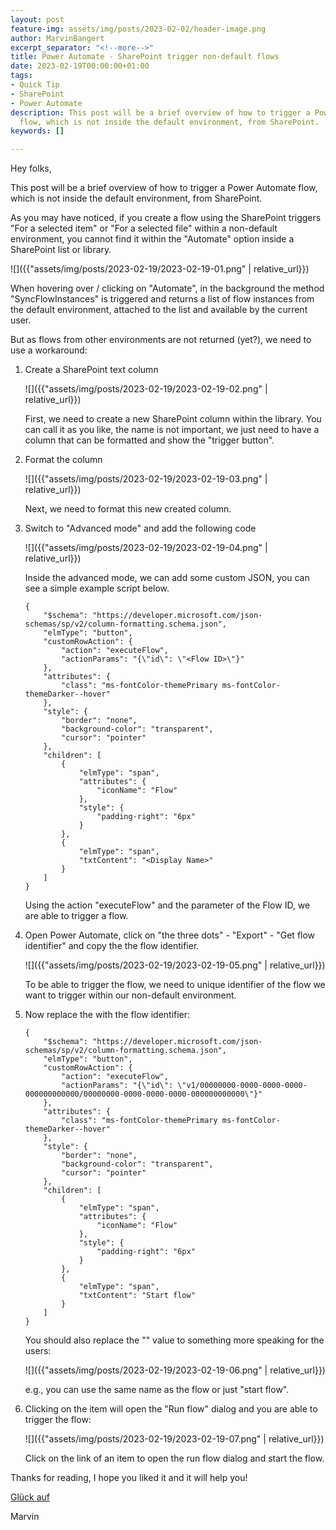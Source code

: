 ```yaml
---
layout: post
feature-img: assets/img/posts/2023-02-02/header-image.png
author: MarvinBangert
excerpt_separator: "<!--more-->"
title: Power Automate - SharePoint trigger non-default flows
date: 2023-02-19T00:00:00+01:00
tags:
- Quick Tip
- SharePoint
- Power Automate
description: This post will be a brief overview of how to trigger a Power Automate
  flow, which is not inside the default environment, from SharePoint.
keywords: []

---
```

Hey folks,

This post will be a brief overview of how to trigger a Power Automate flow, which is not inside the default environment, from SharePoint.

<!--more-->

As you may have noticed, if you create a flow using the SharePoint triggers "For a selected item" or "For a selected file" within a non-default environment, you cannot find it within the "Automate" option inside a SharePoint list or library.

![]({{"assets/img/posts/2023-02-19/2023-02-19-01.png" | relative_url}})

When hovering over / clicking on "Automate", in the background the method "SyncFlowInstances" is triggered and returns a list of flow instances from the default environment, attached to the list and available by the current user.

But as flows from other environments are not returned (yet?), we need to use a workaround:

1. Create a SharePoint text column


    ![]({{"assets/img/posts/2023-02-19/2023-02-19-02.png" | relative_url}})
    
    
    First, we need to create a new SharePoint column within the library. You can call it as you like, the name is not important, we just need to have a column that can be formatted and show the "trigger button".
    
    
2. Format the column


    ![]({{"assets/img/posts/2023-02-19/2023-02-19-03.png" | relative_url}})
    
    
    Next, we need to format this new created column.
    
    
3. Switch to "Advanced mode" and add the following code


    ![]({{"assets/img/posts/2023-02-19/2023-02-19-04.png" | relative_url}})
    
    
    Inside the advanced mode, we can add some custom JSON, you can see a simple example script below.
    

       {
           "$schema": "https://developer.microsoft.com/json-schemas/sp/v2/column-formatting.schema.json",
           "elmType": "button",
           "customRowAction": {
               "action": "executeFlow",
               "actionParams": "{\"id\": \"<Flow ID>\"}"
           },
           "attributes": {
               "class": "ms-fontColor-themePrimary ms-fontColor-themeDarker--hover"
           },
           "style": {
               "border": "none",
               "background-color": "transparent",
               "cursor": "pointer"
           },
           "children": [
               {
                   "elmType": "span",
                   "attributes": {
                       "iconName": "Flow"
                   },
                   "style": {
                       "padding-right": "6px"
                   }
               },
               {
                   "elmType": "span",
                   "txtContent": "<Display Name>"
               }
           ]
       }


    Using the action "executeFlow" and the parameter of the Flow ID, we are able to trigger a flow.
    
    
4. Open Power Automate, click on "the three dots" - "Export" - "Get flow identifier" and copy the the flow identifier.


    ![]({{"assets/img/posts/2023-02-19/2023-02-19-05.png" | relative_url}})
    
    
    To be able to trigger the flow, we need to unique identifier of the flow we want to trigger within our non-default environment.
    
    
5. Now replace the <Flow ID> with the flow identifier:

  
       {
           "$schema": "https://developer.microsoft.com/json-schemas/sp/v2/column-formatting.schema.json",
           "elmType": "button",
           "customRowAction": {
               "action": "executeFlow",
               "actionParams": "{\"id\": \"v1/00000000-0000-0000-0000-000000000000/00000000-0000-0000-0000-000000000000\"}"
           },
           "attributes": {
               "class": "ms-fontColor-themePrimary ms-fontColor-themeDarker--hover"
           },
           "style": {
               "border": "none",
               "background-color": "transparent",
               "cursor": "pointer"
           },
           "children": [
               {
                   "elmType": "span",
                   "attributes": {
                       "iconName": "Flow"
                   },
                   "style": {
                       "padding-right": "6px"
                   }
               },
               {
                   "elmType": "span",
                   "txtContent": "Start flow"
               }
           ]
       }

  
    You should also replace the "<Display Name>" value to something more speaking for the users:
  
  
    ![]({{"assets/img/posts/2023-02-19/2023-02-19-06.png" | relative_url}})
  
  
    e.g., you can use the same name as the flow or just "start flow".
  
  
6. Clicking on the item will open the "Run flow" dialog and you are able to trigger the flow:
  
  
    ![]({{"assets/img/posts/2023-02-19/2023-02-19-07.png" | relative_url}})
  
  
    Click on the link of an item to open the run flow dialog and start the flow.

  

Thanks for reading, I hope you liked it and it will help you!

[Glück auf](https://en.wikipedia.org/wiki/Gl%C3%BCck_auf)

Marvin
